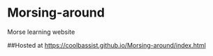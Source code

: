 # Morsing-around
Morse learning website

##Hosted at https://coolbassist.github.io/Morsing-around/index.html
